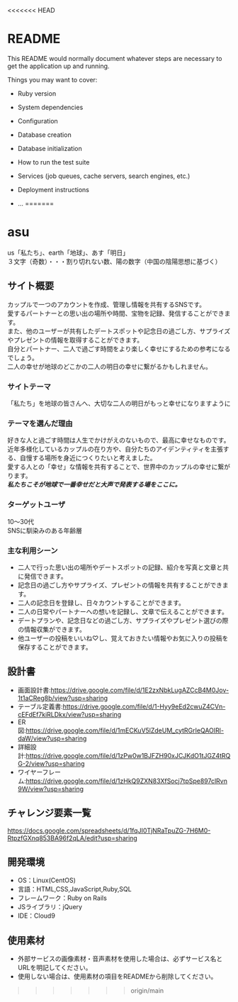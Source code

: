 <<<<<<< HEAD
# README

This README would normally document whatever steps are necessary to get the
application up and running.

Things you may want to cover:

* Ruby version

* System dependencies

* Configuration

* Database creation

* Database initialization

* How to run the test suite

* Services (job queues, cache servers, search engines, etc.)

* Deployment instructions

* ...
=======
# asu
us「私たち」、earth「地球」、あす「明日」<br>
３文字（奇数）・・・割り切れない数、陽の数字（中国の陰陽思想に基づく）

## サイト概要
カップルで一つのアカウントを作成、管理し情報を共有するSNSです。<br>
愛するパートナーとの思い出の場所や時間、宝物を記録、発信することができます。<br>
また、他のユーザーが共有したデートスポットや記念日の過ごし方、サプライズやプレゼントの情報を取得することができます。<br>
自分とパートナー、二人で過ごす時間をより楽しく幸せにするための参考になるでしょう。<br>
二人の幸せが地球のどこかの二人の明日の幸せに繋がるかもしれません。

### サイトテーマ
「私たち」を地球の皆さんへ、大切な二人の明日がもっと幸せになりますように

### テーマを選んだ理由
好きな人と過ごす時間は人生でかけがえのないもので、最高に幸せなものです。<br>
近年多様化しているカップルの在り方や、自分たちのアイデンティティを主張する、自慢する場所を身近につくりたいと考えました。<br>
愛する人との「幸せ」な情報を共有することで、世界中のカップルの幸せに繋がります。<br>
***私たちこそが地球で一番幸せだと大声で発表する場をここに。***

### ターゲットユーザ
10〜30代<br>
SNSに馴染みのある年齢層

### 主な利用シーン
- 二人で行った思い出の場所やデートスポットの記録、紹介を写真と文章と共に発信できます。
- 記念日の過ごし方やサプライズ、プレゼントの情報を共有することができます。
- 二人の記念日を登録し、日々カウントすることができます。
- 二人の日常やパートナーへの想いを記録し、文章で伝えることができます。
- デートプランや、記念日などの過ごし方、サプライズやプレゼント選びの際の情報収集ができます。
- 他ユーザーの投稿をいいね♡し、覚えておきたい情報やお気に入りの投稿を保存することができます。

## 設計書
- 画面設計書:https://drive.google.com/file/d/1E2zxNbkLugAZCcB4M0Jov-1t1aCReg8b/view?usp=sharing
- テーブル定義書:https://drive.google.com/file/d/1-Hyy9eEd2cwuZ4CVn-cEFdEf7kiRLDkx/view?usp=sharing
- ER図:https://drive.google.com/file/d/1mECKuV5lZdeUM_cytRGrIeQAOIRl-daW/view?usp=sharing
- 詳細設計:https://drive.google.com/file/d/1zPw0w1BJFZH90xJCJKdO1tJGZ4tRQG-2/view?usp=sharing
- ワイヤーフレーム:https://drive.google.com/file/d/1zHkQ9ZXN83XfSocj7tpSpe897clRvn9W/view?usp=sharing

## チャレンジ要素一覧
https://docs.google.com/spreadsheets/d/1fqJI0TjNRaTpuZG-7H6M0-RtpzfGXnq853BA96f2qLA/edit?usp=sharing

## 開発環境
- OS：Linux(CentOS)
- 言語：HTML,CSS,JavaScript,Ruby,SQL
- フレームワーク：Ruby on Rails
- JSライブラリ：jQuery
- IDE：Cloud9

## 使用素材
- 外部サービスの画像素材・音声素材を使用した場合は、必ずサービス名とURLを明記してください。
- 使用しない場合は、使用素材の項目をREADMEから削除してください。
>>>>>>> origin/main
